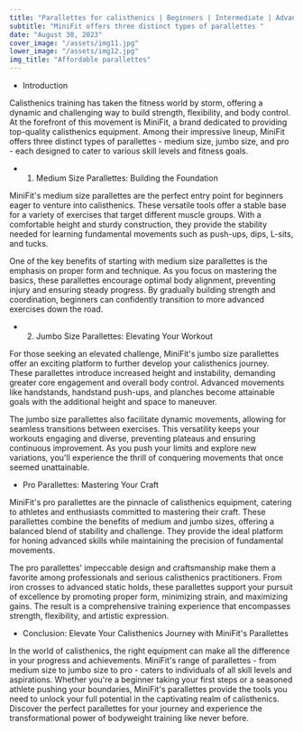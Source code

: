 ```yaml
---
title: "Parallettes for calisthenics | Beginners | Intermediate | Advance  Athlete."
subtitle: "MiniFit offers three distinct types of parallettes "
date: "August 30, 2023"
cover_image: "/assets/img11.jpg"
lower_image: "/assets/img12.jpg"
img_title: "Affordable parallettes"
---
```


* Introduction

Calisthenics training has taken the fitness world by storm, offering a dynamic and challenging way to build strength, flexibility, and body control. At the forefront of this movement is MiniFit, a brand dedicated to providing top-quality calisthenics equipment. Among their impressive lineup, MiniFit offers three distinct types of parallettes - medium size, jumbo size, and pro - each designed to cater to various skill levels and fitness goals.

* 1. Medium Size Parallettes: Building the Foundation


MiniFit's medium size parallettes are the perfect entry point for beginners eager to venture into calisthenics. These versatile tools offer a stable base for a variety of exercises that target different muscle groups. With a comfortable height and sturdy construction, they provide the stability needed for learning fundamental movements such as push-ups, dips, L-sits, and tucks.

One of the key benefits of starting with medium size parallettes is the emphasis on proper form and technique. As you focus on mastering the basics, these parallettes encourage optimal body alignment, preventing injury and ensuring steady progress. By gradually building strength and coordination, beginners can confidently transition to more advanced exercises down the road.

* 2. Jumbo Size Parallettes: Elevating Your Workout

For those seeking an elevated challenge, MiniFit's jumbo size parallettes offer an exciting platform to further develop your calisthenics journey. These parallettes introduce increased height and instability, demanding greater core engagement and overall body control. Advanced movements like handstands, handstand push-ups, and planches become attainable goals with the additional height and space to maneuver.

The jumbo size parallettes also facilitate dynamic movements, allowing for seamless transitions between exercises. This versatility keeps your workouts engaging and diverse, preventing plateaus and ensuring continuous improvement. As you push your limits and explore new variations, you'll experience the thrill of conquering movements that once seemed unattainable.

* Pro Parallettes: Mastering Your Craft

MiniFit's pro parallettes are the pinnacle of calisthenics equipment, catering to athletes and enthusiasts committed to mastering their craft. These parallettes combine the benefits of medium and jumbo sizes, offering a balanced blend of stability and challenge. They provide the ideal platform for honing advanced skills while maintaining the precision of fundamental movements.

The pro parallettes' impeccable design and craftsmanship make them a favorite among professionals and serious calisthenics practitioners. From iron crosses to advanced static holds, these parallettes support your pursuit of excellence by promoting proper form, minimizing strain, and maximizing gains. The result is a comprehensive training experience that encompasses strength, flexibility, and artistic expression.

* Conclusion: Elevate Your Calisthenics Journey with MiniFit's Parallettes

In the world of calisthenics, the right equipment can make all the difference in your progress and achievements. MiniFit's range of parallettes - from medium size to jumbo size to pro - caters to individuals of all skill levels and aspirations. Whether you're a beginner taking your first steps or a seasoned athlete pushing your boundaries, MiniFit's parallettes provide the tools you need to unlock your full potential in the captivating realm of calisthenics. Discover the perfect parallettes for your journey and experience the transformational power of bodyweight training like never before.
